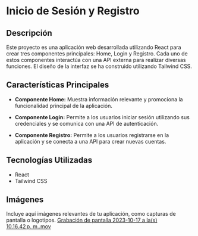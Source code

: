 # Inicio de Sesión y Registro

## Descripción

Este proyecto es una aplicación web desarrollada utilizando React para crear tres componentes principales: Home, Login y Registro. Cada uno de estos componentes interactúa con una API externa para realizar diversas funciones. El diseño de la interfaz se ha construido utilizando Tailwind CSS.

## Características Principales

- **Componente Home:** Muestra información relevante y promociona la funcionalidad principal de la aplicación.

- **Componente Login:** Permite a los usuarios iniciar sesión utilizando sus credenciales y se comunica con una API de autenticación.

- **Componente Registro:** Permite a los usuarios registrarse en la aplicación y se conecta a una API para crear nuevas cuentas.

## Tecnologías Utilizadas

- React
- Tailwind CSS

## Imágenes

Incluye aquí imágenes relevantes de tu aplicación, como capturas de pantalla o logotipos.
[Grabación de pantalla 2023-10-17 a la(s) 10.16.42 p. m..mov](..%2F..%2F..%2F..%2F..%2FGrabaci%C3%B3n%20de%20pantalla%202023-10-17%20a%20la%28s%29%2010.16.42%E2%80%AFp.%C2%A0m..mov)